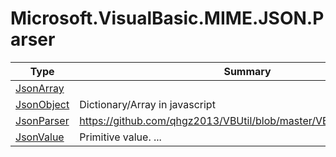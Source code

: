 ﻿
# Microsoft.VisualBasic.MIME.JSON.Parser

|Type|Summary|
|----|-------|
|[JsonArray](./JsonArray.md)||
|[JsonObject](./JsonObject.md)|Dictionary/Array in javascript|
|[JsonParser](./JsonParser.md)|https://github.com/qhgz2013/VBUtil/blob/master/VBUtil/JsonParser.vb|
|[JsonValue](./JsonValue.md)|Primitive value. ...|

